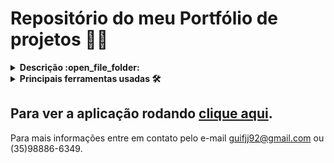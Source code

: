 # Repositório do meu Portfólio de projetos 👨‍💻

<details>
   <summary><strong>Descrição :open_file_folder:</strong></summary>
   
   ### Mostrar meu trabalho
   Essa é uma aplicação criada para mostrar e arquivar a minha carreira como programador, desde os meus primeiros passos, até os projetos mais elaborados e profissionais.

   Essa aplicação contém:
   - `Meu currículo` (Um botão que te leva a um arquivo em PDF com minha caminhada profissional.)
   - `Sobre mim` (Aqui há um resumo sobre minha vida profissional, as principais ferramentas que conheço e minhas estatísticas no GitHub.)
   - `Projetos` (Tem os principais projetos em slides com uma descrição, as principais ferramentas usadas, links que levam o usuário para o repositório no GitHub ou para o Deploy da aplicação.)
   - Em projetos temos um botão para `mais Projetos` (Onde há a maioria dos exercício, projetos de menor relevância e estudos da minha trajetória como programador.)
   - `Contato` (Onde tem uma página com um formulário de contato que envia um e-mail para mim, um mapa com minha cidade e botões com minhas principais redes sociais.)
</details>

<details>
   <summary><strong>Principais ferramentas usadas 🛠</strong></summary>

   ### Ambiente organizado, códigos bem estruturados e de fácil leitura, além de produzição agil.
   No desenvolvimento web é importante termos tudo isso no nosso trabalho e a melhor forma de conseguir é através de ferramentas e bibliotecas de terceiros que tornam nossa vida como programador mais agil e nos possibilita criar aplicações mais complexas e iterativas.
   
   - `TypeScript` (Linguagem principal, baseada no JavaScript tipado)
   - `React` (Maior biblioteca JavaScript para desenvolvimento FrontEnd do mundo)
   - `ReactRouter V6` (Rotas para React)
   - `Swiper` (Biblioteca de Slides)
   - `Vite` (Cria e configura ambientes de desenvolvimento FrontEnd)
   - `NodeJs e NPM` (Para gerenciamento de pacotes e bibliotecas externas)
   - `typedJs` (Para criar os textos preenchendo dinamicamente na Home)
   - `React Icons` (Reuni as principais bibliotecas de Icones em componentes para React)
   - `Styled Components` (Criar estilização CSS em componentes React)
   - `CSS Module` (Cria CSS oganizando classes únicas por arquivo)
   - `ESLint` (Cria um padrão para a escrita de códigos)
</details>

## Para ver a aplicação rodando [clique aqui](https://guiifernandes.github.io/).

Para mais informações entre em contato pelo e-mail guifjj92@gmail.com ou (35)98886-6349.
